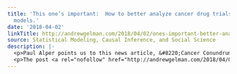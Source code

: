 ```yaml
---
title: 'This one’s important:  How to better analyze cancer drug trials using multilevel
  models.'
date: '2018-04-02'
linkTitle: http://andrewgelman.com/2018/04/02/ones-important-better-analyze-cancer-drug-trials-using-multilevel-models/
source: Statistical Modeling, Causal Inference, and Social Science
description: |-
  <p>Paul Alper points us to this news article, &#8220;Cancer Conundrum&#8212;Too Many Drug Trials, Too Few Patients,&#8221; by Gina Kolata, who writes: With the arrival of two revolutionary treatment strategies, immunotherapy and personalized medicine, cancer researchers have found new hope — and a problem that is perhaps unprecedented in medical research. There are too many experimental [&#8230;]</p>
  <p>The post <a rel="nofollow" href="http://andrewgelman.com/2018/04/02/ones-important-better-ana
---
```

